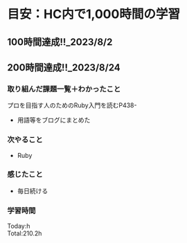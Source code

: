 # 目安：HC内で1,000時間の学習
## 100時間達成!!_2023/8/2<br>
## 200時間達成!!_2023/8/24<br>

### 取り組んだ課題一覧＋わかったこと

プロを目指す人のためのRuby入門を読むP438-
- 用語等をブログにまとめた

### 次やること
- Ruby
### 感じたこと
- 毎日続ける
### 学習時間
Today:h<br>
Total:210.2h
